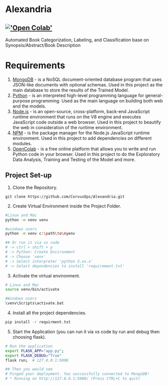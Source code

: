 # Alexandria
[!['Open Colab'](https://colab.research.google.com/assets/colab-badge.svg)](https://colab.research.google.com/drive/1nnt40Ho98irHQ8fVvElLt6c3F1y9wDfX?usp=sharing)
---
Automated Book Categorization, Labeling, and Classification base on Synopsis/Abstract/Book Description

# Requirements
1. [MongoDB](https://docs.mongodb.com/manual/installation/) -  is a NoSQL document-oriented database program that uses JSON-like documents with optional schemas. Used in this project as the main database to store the results of the Trained Model.
2. [Python](https://www.python.org/downloads/) - is an interpreted high-level programming language for general-purpose programming. Used as the main language on building both web and the models.
3. [Node.js](https://nodejs.org/en/download) -  is an open-source, cross-platform, back-end JavaScript runtime environment that runs on the V8 engine and executes JavaScript code outside a web browser. Used in this project to beautify the web in consideration of the runtime environment.
4. [NPM](https://docs.npmjs.com/getting-started) - is the package manager for the Node.js JavaScript runtime environment. Used in this project to add dependencies on different modules.
5. [OpenColab](https://colab.research.google.com/notebooks/intro.ipynb) - is a free online platform that allows you to write and run Python code in your browser. Used in this project to do the Exploratory Data Analysis, Training and Testing of the Model and more. 

## Project Set-up
1. Clone the Repository.
```
git clone https://github.com/CorvusOps/Alexandria.git
```

2. Create Virtual Environment inside the Project Folder.
```bash
#Linux and Mac
python -m venv venv

#windows users
python -m venv c:\path\to\myenv

## Or run it via vs code 
# -> ctrl + shift + p
# -> Python: Create Environment
# -> Choose 'venv'
# -> Select interpreter 'python 3.xx.x'
# -> Select dependencies to install 'requirement.txt'

```

3. Activate the virtual environment.
```bash
# Linux and Mac
source venv/bin/activate

#Windows users
\venv\Scripts\activate.bat
```

4. Install all the project dependencies.
```bash
pip install -r requirment.txt
```

5. Start the Application (you can run it via vs code by run and debug then choosing flask).
```bash
# Run the application
export FLASK_APP="app.py";
export FLASK_DEBUG="True"
flask run;  # 127.0.0.1:5000

## Then you would see 
# Pinged your deployment. You successfully connected to MongoDB!
# * Running on http://127.0.0.1:5000/ (Press CTRL+C to quit)
```


